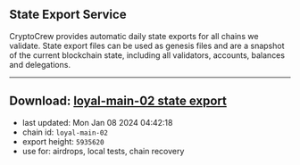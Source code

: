 ## State Export Service
CryptoCrew provides automatic daily state exports for all chains we validate. State export files can be used as genesis files and are a snapshot of the current blockchain state, including all validators, accounts, balances and delegations.

---
**Download: [loyal-main-02 state export](https://dl.ccvalidators.com/SERVICE/loyal/loyal-main-02_export_5935620.json)**
---

- last updated: Mon Jan 08 2024 04:42:18
- chain id: `loyal-main-02`
- export height: `5935620`
- use for: airdrops, local tests, chain recovery
